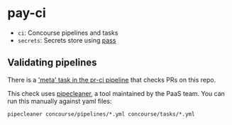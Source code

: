 # pay-ci

- `ci`: Concourse pipelines and tasks
- `secrets`: Secrets store using [pass](https://passwordstore.org)

## Validating pipelines

There is a ['meta' task in the pr-ci pipeline](https://github.com/alphagov/pay-ci/blob/master/ci/pipelines/pr.yml#L2054) that checks PRs on this repo.

This check uses [pipecleaner](https://github.com/alphagov/paas-cf/tree/main/tools/pipecleaner#features), a tool maintained
by the PaaS team. You can run this manually against yaml files:

```
pipecleaner concourse/pipelines/*.yml concourse/tasks/*.yml
```
